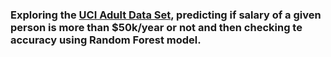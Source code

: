 ### Exploring the [UCI Adult Data Set](https://archive.ics.uci.edu/ml/datasets/adult), predicting if salary of a given person is more than $50k/year or not and then checking te accuracy using Random Forest model. 
